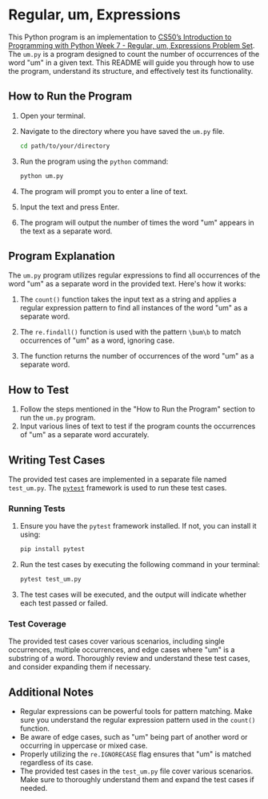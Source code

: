 # Regular, um, Expressions

This Python program is an implementation to [CS50’s Introduction to Programming with Python Week 7 - Regular, um, Expressions Problem Set](https://cs50.harvard.edu/python/2022/psets/7/um/). The `um.py` is a program designed to count the number of occurrences of the word "um" in a given text. This README will guide you through how to use the program, understand its structure, and effectively test its functionality.

## How to Run the Program

1. Open your terminal.
2. Navigate to the directory where you have saved the `um.py` file.

   ```sh
   cd path/to/your/directory
   ```

3. Run the program using the `python` command:

   ```sh
   python um.py
   ```

4. The program will prompt you to enter a line of text.
5. Input the text and press Enter.
6. The program will output the number of times the word "um" appears in the text as a separate word.

## Program Explanation

The `um.py` program utilizes regular expressions to find all occurrences of the word "um" as a separate word in the provided text. Here's how it works:

1. The `count()` function takes the input text as a string and applies a regular expression pattern to find all instances of the word "um" as a separate word.

2. The `re.findall()` function is used with the pattern `\bum\b` to match occurrences of "um" as a word, ignoring case.

3. The function returns the number of occurrences of the word "um" as a separate word.

## How to Test

1. Follow the steps mentioned in the "How to Run the Program" section to run the `um.py` program.
2. Input various lines of text to test if the program counts the occurrences of "um" as a separate word accurately.

## Writing Test Cases

The provided test cases are implemented in a separate file named `test_um.py`. The [`pytest`](https://docs.pytest.org/en/6.2.x/) framework is used to run these test cases.

### Running Tests

1. Ensure you have the `pytest` framework installed. If not, you can install it using:

   ```sh
   pip install pytest
   ```

2. Run the test cases by executing the following command in your terminal:

   ```sh
   pytest test_um.py
   ```

3. The test cases will be executed, and the output will indicate whether each test passed or failed.

### Test Coverage

The provided test cases cover various scenarios, including single occurrences, multiple occurrences, and edge cases where "um" is a substring of a word. Thoroughly review and understand these test cases, and consider expanding them if necessary.

## Additional Notes

- Regular expressions can be powerful tools for pattern matching. Make sure you understand the regular expression pattern used in the `count()` function.
- Be aware of edge cases, such as "um" being part of another word or occurring in uppercase or mixed case.
- Properly utilizing the `re.IGNORECASE` flag ensures that "um" is matched regardless of its case.
- The provided test cases in the `test_um.py` file cover various scenarios. Make sure to thoroughly understand them and expand the test cases if needed.